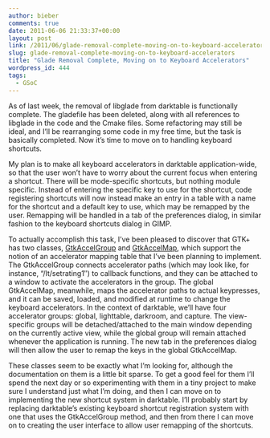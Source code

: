```yaml
---
author: bieber
comments: true
date: 2011-06-06 21:33:37+00:00
layout: post
link: /2011/06/glade-removal-complete-moving-on-to-keyboard-accelerators/
slug: glade-removal-complete-moving-on-to-keyboard-accelerators
title: "Glade Removal Complete, Moving on to Keyboard Accelerators"
wordpress_id: 444
tags:
  - GSoC
---
```

As of last week, the removal of libglade from darktable is functionally complete. The gladefile has been deleted, along with all references to libglade in the code and the Cmake files. Some refactoring may still be ideal, and I’ll be rearranging some code in my free time, but the task is basically completed. Now it’s time to move on to handling keyboard shortcuts.

My plan is to make all keyboard accelerators in darktable application-wide, so that the user won’t have to worry about the current focus when entering a shortcut. There will be mode-specific shortcuts, but nothing module specific. Instead of entering the specific key to use for the shortcut, code registering shortcuts will now instead make an entry in a table with a name for the shortcut and a default key to use, which may be remapped by the user. Remapping will be handled in a tab of the preferences dialog, in similar fashion to the keyboard shortcuts dialog in GIMP.

To actually accomplish this task, I’ve been pleased to discover that GTK+ has two classes, [GtkAccelGroup](https://developer.gnome.org/gtk/2.24/gtk-Keyboard-Accelerators.html) and [GtkAccelMap](https://developer.gnome.org/gtk/2.24/gtk-Accelerator-Maps.html), which support the notion of an accelerator mapping table that I’ve been planning to implement. The GtkAccelGroup connects accelerator paths (which may look like, for instance, “<Darktable>/lt/setrating1″) to callback functions, and they can be attached to a window to activate the accelerators in the group. The global GtkAccelMap, meanwhile, maps the accelerator paths to actual keypresses, and it can be saved, loaded, and modified at runtime to change the keyboard accelerators. In the context of darktable, we’ll have four accelerator groups: global, lighttable, darkroom, and capture. The view-specific groups will be detached/attached to the main window depending on the currently active view, while the global group will remain attached whenever the application is running. The new tab in the preferences dialog will then allow the user to remap the keys in the global GtkAccelMap.

These classes seem to be exactly what I’m looking for, although the documentation on them is a little bit sparse. To get a good feel for them I’ll spend the next day or so experimenting with them in a tiny project to make sure I understand just what I’m doing, and then I can move on to implementing the new shortcut system in darktable. I’ll probably start by replacing darktable’s existing keyboard shortcut registration system with one that uses the GtkAccelGroup method, and then from there I can move on to creating the user interface to allow user remapping of the shortcuts.



